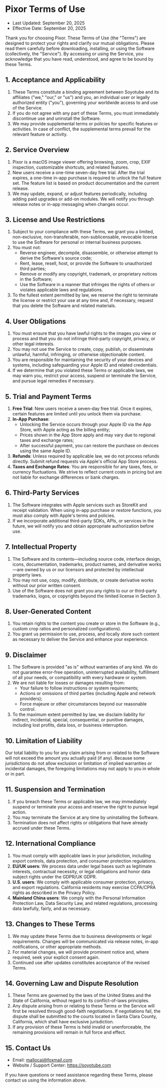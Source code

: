 # Pixor Terms of Use

- Last Updated: September 20, 2025
- Effective Date: September 20, 2025

Thank you for choosing Pixor. These Terms of Use (the "Terms") are designed to protect your rights and clarify our mutual obligations. Please read them carefully before downloading, installing, or using the Software (collectively, the "Service"). By accessing or using the Service, you acknowledge that you have read, understood, and agree to be bound by these Terms.

## 1. Acceptance and Applicability

1. These Terms constitute a binding agreement between Soyotube and its affiliates ("we," "our," or "us") and you, an individual user or legally authorized entity ("you"), governing your worldwide access to and use of the Service.
2. If you do not agree with any part of these Terms, you must immediately discontinue use and uninstall the Software.
3. We may provide supplemental terms or policies for specific features or activities. In case of conflict, the supplemental terms prevail for the relevant feature or activity.

## 2. Service Overview

1. Pixor is a macOS image viewer offering browsing, zoom, crop, EXIF inspection, customizable shortcuts, and related features.
2. New users receive a one-time seven-day free trial. After the trial expires, a one-time in-app purchase is required to unlock the full feature set. The feature list is based on product documentation and the current release.
3. We may update, expand, or adjust features periodically, including adding paid upgrades or add-on modules. We will notify you through release notes or in-app messaging when changes occur.

## 3. License and Use Restrictions

1. Subject to your compliance with these Terms, we grant you a limited, non-exclusive, non-transferable, non-sublicensable, revocable license to use the Software for personal or internal business purposes.
2. You must not:
   - Reverse engineer, decompile, disassemble, or otherwise attempt to derive the Software's source code;
   - Rent, lease, resell, host, or provide the Software to unauthorized third parties;
   - Remove or modify any copyright, trademark, or proprietary notices in the Software;
   - Use the Software in a manner that infringes the rights of others or violates applicable laws and regulations.
3. To the fullest extent permitted by law, we reserve the right to terminate the license or restrict your use at any time and, if necessary, request that you delete the Software and related materials.

## 4. User Obligations

1. You must ensure that you have lawful rights to the images you view or process and that you do not infringe third-party copyright, privacy, or other legal interests.
2. You may not use the Service to create, copy, publish, or disseminate unlawful, harmful, infringing, or otherwise objectionable content.
3. You are responsible for maintaining the security of your devices and systems, including safeguarding your Apple ID and related credentials.
4. If we determine that you violated these Terms or applicable laws, we may warn you, restrict your access, suspend or terminate the Service, and pursue legal remedies if necessary.

## 5. Trial and Payment Terms

1. **Free Trial**: New users receive a seven-day free trial. Once it expires, certain features are limited until you unlock them via purchase.
2. **In-App Purchase**:
   - Unlocking the Service occurs through your Apple ID via the App Store, with Apple acting as the billing entity;
   - Prices shown in the App Store apply and may vary due to regional taxes and exchange rates;
   - After successful payment, you can restore the purchase on devices using the same Apple ID.
3. **Refunds**: Unless required by applicable law, we do not process refunds directly. Submit refund requests via Apple's official App Store process.
4. **Taxes and Exchange Rates**: You are responsible for any taxes, fees, or currency fluctuations. We strive to reflect current costs in pricing but are not liable for exchange differences or bank charges.

## 6. Third-Party Services

1. The Software integrates with Apple services such as StoreKit and receipt validation. When using in-app purchase or restore functions, you must also comply with Apple's terms and policies.
2. If we incorporate additional third-party SDKs, APIs, or services in the future, we will notify you and obtain appropriate authorization before use.
## 7. Intellectual Property

1. The Software and its contents—including source code, interface design, icons, documentation, trademarks, product names, and derivative works—are owned by us or our licensors and protected by intellectual property laws.
2. You may not use, copy, modify, distribute, or create derivative works without our prior written consent.
3. Use of the Software does not grant you any rights to our or third-party trademarks, logos, or copyrights beyond the limited license in Section 3.

## 8. User-Generated Content

1. You retain rights to the content you create or store in the Software (e.g., custom crop ratios and personalized configurations).
2. You grant us permission to use, process, and locally store such content as necessary to deliver the Service and enhance your experience.

## 9. Disclaimer

1. The Software is provided "as is" without warranties of any kind. We do not guarantee error-free operation, uninterrupted availability, fulfillment of all your needs, or compatibility with every hardware or system.
2. We are not liable for losses or damages resulting from:
   - Your failure to follow instructions or system requirements;
   - Actions or omissions of third parties (including Apple and network providers);
   - Force majeure or other circumstances beyond our reasonable control.
3. To the maximum extent permitted by law, we disclaim liability for indirect, incidental, special, consequential, or punitive damages, including lost profits, data loss, or business interruption.

## 10. Limitation of Liability

Our total liability to you for any claim arising from or related to the Software will not exceed the amount you actually paid (if any). Because some jurisdictions do not allow exclusion or limitation of implied warranties or incidental damages, the foregoing limitations may not apply to you in whole or in part.

## 11. Suspension and Termination

1. If you breach these Terms or applicable law, we may immediately suspend or terminate your access and reserve the right to pursue legal action.
2. You may terminate the Service at any time by uninstalling the Software.
3. Termination does not affect rights or obligations that have already accrued under these Terms.

## 12. International Compliance

1. You must comply with applicable laws in your jurisdiction, including export controls, data protection, and consumer protection regulations.
2. **EU/UK users**: We process data under legal bases such as legitimate interests, contractual necessity, or legal obligations and honor data subject rights under the GDPR/UK GDPR.
3. **U.S. users**: We comply with applicable consumer protection, privacy, and export regulations. California residents may exercise CCPA/CPRA rights as described in the Privacy Policy.
4. **Mainland China users**: We comply with the Personal Information Protection Law, Data Security Law, and related regulations, processing data lawfully, fairly, and as necessary.

## 13. Changes to These Terms

1. We may update these Terms due to business developments or legal requirements. Changes will be communicated via release notes, in-app notifications, or other appropriate methods.
2. For material changes, we will provide prominent notice and, where required, seek your explicit consent again.
3. Continued use after updates constitutes acceptance of the revised Terms.

## 14. Governing Law and Dispute Resolution

1. These Terms are governed by the laws of the United States and the State of California, without regard to its conflict-of-laws principles.
2. Any dispute arising from or relating to these Terms or the Service will first be resolved through good-faith negotiations. If negotiations fail, the dispute shall be submitted to the courts located in Santa Clara County, California, which shall have exclusive jurisdiction.
3. If any provision of these Terms is held invalid or unenforceable, the remaining provisions will remain in full force and effect.

## 15. Contact Us

- Email: mallocai@foxmail.com
- Website / Support Center: https://soyotube.com

If you have questions or need assistance regarding these Terms, please contact us using the information above.
